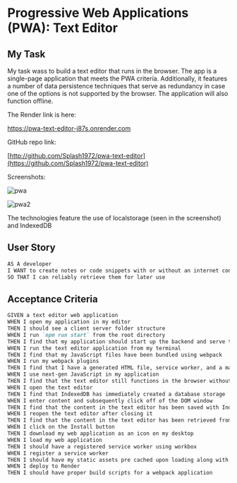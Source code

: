 # Progressive Web Applications (PWA): Text Editor

## My Task

My task wass to build a text editor that runs in the browser. The app is a single-page application that meets the PWA criteria. Additionally, it features a number of data persistence techniques that serve as redundancy in case one of the options is not supported by the browser. The application will also function offline.

The Render link is here:

https://pwa-text-editor-j87s.onrender.com

GitHub repo link:

[http://github.com/Splash1972/pwa-text-editor](https://github.com/Splash1972/pwa-text-editor)

Screenshots:

![pwa](https://github.com/user-attachments/assets/f1d298ba-b53c-41c3-84a2-55e143e893fa)


![pwa2](https://github.com/user-attachments/assets/fa27bef3-b114-4588-b81d-dc5ec211ce91)

The technologies feature the use of localstorage (seen in the screenshot) and IndexedDB

## User Story

```md
AS A developer
I WANT to create notes or code snippets with or without an internet connection
SO THAT I can reliably retrieve them for later use
```

## Acceptance Criteria

```md
GIVEN a text editor web application
WHEN I open my application in my editor
THEN I should see a client server folder structure
WHEN I run `npm run start` from the root directory
THEN I find that my application should start up the backend and serve the client
WHEN I run the text editor application from my terminal
THEN I find that my JavaScript files have been bundled using webpack
WHEN I run my webpack plugins
THEN I find that I have a generated HTML file, service worker, and a manifest file
WHEN I use next-gen JavaScript in my application
THEN I find that the text editor still functions in the browser without errors
WHEN I open the text editor
THEN I find that IndexedDB has immediately created a database storage
WHEN I enter content and subsequently click off of the DOM window
THEN I find that the content in the text editor has been saved with IndexedDB
WHEN I reopen the text editor after closing it
THEN I find that the content in the text editor has been retrieved from our IndexedDB
WHEN I click on the Install button
THEN I download my web application as an icon on my desktop
WHEN I load my web application
THEN I should have a registered service worker using workbox
WHEN I register a service worker
THEN I should have my static assets pre cached upon loading along with subsequent pages and static assets
WHEN I deploy to Render
THEN I should have proper build scripts for a webpack application
```

